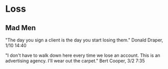# Loss

## Mad Men

"The day you sign a client is the day you start losing them." Donald Draper, 1/10 14:40

"I don't have to walk down here every time we lose an account. This is an advertising agency. I'll wear out the carpet." Bert Cooper, 3/2 7:35
